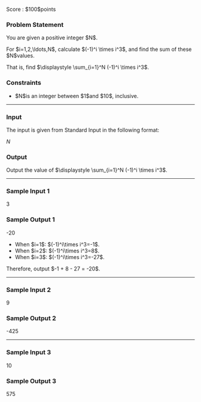 
<div>

<span>

<span>

<p>
Score : $100$points
</p>

<div>

<section>

### **Problem Statement**

<p>
You are given a positive integer $N$.
</p>

<p>
For $i=1,2,\ldots,N$, calculate $(-1)^i \times i^3$, and find the sum of these $N$values.
</p>

<p>
That is, find $\displaystyle \sum_{i=1}^N (-1)^i \times i^3$.
</p>

</section>

</div>

<div>

<section>

### **Constraints**

<ul>

<li>
$N$is an integer between $1$and $10$, inclusive.
</li>

</ul>

</section>

</div>

---

<div>

<div>

<section>

### **Input**

<p>
The input is given from Standard Input in the following format:
</p>

<div>

$N$
</div>

</section>

</div>

<div>

<section>

### **Output**

<p>
Output the value of $\displaystyle \sum_{i=1}^N (-1)^i \times i^3$.
</p>

</section>

</div>

</div>

---

<div>

<section>

### **Sample Input 1**

<div>

3

</div>

</section>

</div>

<div>

<section>

### **Sample Output 1**

<div>

-20

</div>

<ul>

<li>
When $i=1$: $(-1)^i\times i^3=-1$.
</li>

<li>
When $i=2$: $(-1)^i\times i^3=8$.
</li>

<li>
When $i=3$: $(-1)^i\times i^3=-27$.
</li>

</ul>

<p>
Therefore, output $-1 + 8 - 27 = -20$.
</p>

</section>

</div>

---

<div>

<section>

### **Sample Input 2**

<div>

9

</div>

</section>

</div>

<div>

<section>

### **Sample Output 2**

<div>

-425

</div>

</section>

</div>

---

<div>

<section>

### **Sample Input 3**

<div>

10

</div>

</section>

</div>

<div>

<section>

### **Sample Output 3**

<div>

575

</div>

</section>

</div>

</span>

</span>

</div>
